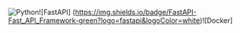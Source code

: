 ![Python](https://img.shields.io/badge/Python-3776AB?style=for-the-badge&logo=python&logoColor=white)![FastAPI] (https://img.shields.io/badge/FastAPI-Fast_API_Framework-green?logo=fastapi&logoColor=white)![Docker]

